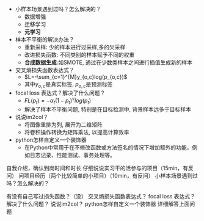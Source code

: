 - 小样本场景遇到过吗？怎么解决的？
  - 数据增强
  - 迁移学习
  - **元学习**
- 样本不平衡的解决办法？
  - 重新采样: 少的样本进行过采样,多的欠采样
  - 改进损失函数: 不同类别的样本赋予不同的权重
  - **合成数据生成**:如SMOTE, 通过在少数类样本之间进行插值生成新的样本
- 交叉熵损失函数表达式？
  - $L=-\sum_{c=1}^{M}y_{o,c}log(p_{o,c})$
  - 其中$y_{o,c}$是真实标签, $p_{o,c}$是预测标签
- focal loss 表达式？解决了什么问题？
  - $FL(p_t)=-\alpha_t(1-p_t)^\gamma log(p_t)$
  - 解决了样本不平衡问题, 特别是在目标检测中, 背景样本远多于目标样本
- 说说im2col？
  - 将图像重排为列, 展开为二维矩阵
  - 将卷积操作转换为矩阵乘法, 以提高计算效率
- python怎样自定义一个装饰器
  - 在Python中常用于在不修改函数或方法签名的情况下增加额外的功能，例如日志记录、性能测试、事务处理等。
  



自我介绍，确认到岗时间和时长
仔细说说实习干的活参与的项目（15min，有反问）
问项目经历（两个比较简单的小项目）（10min，有反问）
小样本场景遇到过吗？怎么解决的？

有没有自己写过损失函数？（没）
交叉熵损失函数表达式？
focal loss 表达式？解决了什么问题？
说说im2col？
python怎样自定义一个装饰器
详细解答上面问题